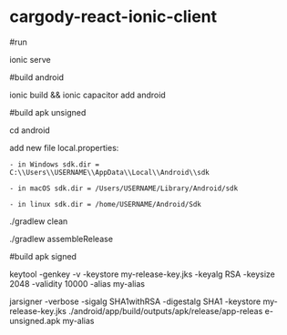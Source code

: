 # cargody-react-ionic-client

#run

ionic serve

#build android

ionic build && ionic capacitor add android

#build apk unsigned

cd android

add new file local.properties: 

	- in Windows sdk.dir = C:\\Users\\USERNAME\\AppData\\Local\\Android\\sdk

	- in macOS sdk.dir = /Users/USERNAME/Library/Android/sdk
			       
	- in linux sdk.dir = /home/USERNAME/Android/Sdk

./gradlew clean

./gradlew assembleRelease

#build apk signed

keytool -genkey -v -keystore my-release-key.jks -keyalg RSA -keysize 2048 -validity 10000 -alias my-alias

jarsigner -verbose -sigalg SHA1withRSA -digestalg SHA1 -keystore my-release-key.jks ./android/app/build/outputs/apk/release/app-releas 
e-unsigned.apk my-alias

